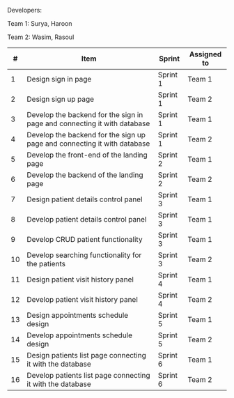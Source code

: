Developers:

Team 1: Surya, Haroon

Team 2: Wasim, Rasoul

| #    | Item                                                         | Sprint   | Assigned to |
| ---- | ------------------------------------------------------------ | -------- | ----------- |
| 1    | Design sign in page                                          | Sprint 1 | Team 1      |
| 2    | Design sign up page                                          | Sprint 1 | Team 2      |
| 3    | Develop the backend for the sign in page and connecting it with  database | Sprint 1 | Team 1      |
| 4    | Develop the backend for the sign up page and connecting it with  database | Sprint 1 | Team 2      |
| 5    | Develop the front-end of the landing page                    | Sprint 2 | Team 1      |
| 6    | Develop the backend of the landing page                      | Sprint 2 | Team 2      |
| 7    | Design patient details control panel                         | Sprint 3 | Team 1      |
| 8    | Develop patient details control panel                        | Sprint 3 | Team 1      |
| 9    | Develop CRUD patient functionality                           | Sprint 3 | Team 1      |
| 10   | Develop searching functionality for the patients             | Sprint 3 | Team 2      |
| 11   | Design patient visit history panel                           | Sprint 4 | Team 1      |
| 12   | Develop patient visit history panel                          | Sprint 4 | Team 2      |
| 13   | Design appointments schedule design                          | Sprint 5 | Team 1      |
| 14   | Develop appointments schedule design                         | Sprint 5 | Team 2      |
| 15   | Design patients list page connecting it with the database    | Sprint 6 | Team 1      |
| 16   | Develop patients list page connecting it with the database   | Sprint 6 | Team 2      |


